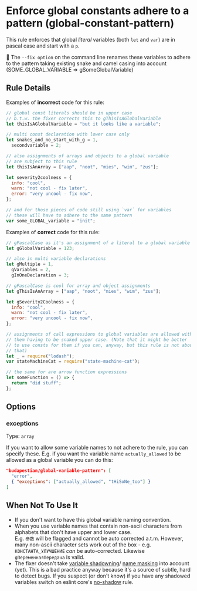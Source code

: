 # Enforce global constants adhere to a pattern (global-constant-pattern)

This rule enforces that global _literal_ variables (both `let` and `var`) are
in pascal case and start with a `p`.

🔧 The `--fix option` on the command line renames these variables to adhere to
the pattern taking existing snake and camel casing into account
(SOME_GLOBAL_VARIABLE => gSomeGlobalVariable)

## Rule Details

Examples of **incorrect** code for this rule:

```javascript
// global const literals should be in upper case
// b.t.w. the fixer corrects this to gThisIsAGlobalVariable
let thisIsAGlobalVariable = "but it looks like a variable";

// multi const declaration with lower case only
let snakes_and_no_start_with_g = 1,
  secondvariable = 2;

// also assignments of arrays and objects to a global variable
// are subject to this rule
let thisIsAnArray = ["aap", "noot", "mies", "wim", "zus"];

let severity2coolness = {
  info: "cool",
  warn: "not cool - fix later",
  error: "very uncool - fix now",
};

// and for those pieces of code still using `var` for variables
// these will have to adhere to the same pattern
var some_GLOBAL_variable = "init";
```

Examples of **correct** code for this rule:

```javascript
// gPascalCase as it's an assignment of a literal to a global variable
let gGlobalVariable = 123;

// also in multi variable declarations
let gMultiple = 1,
  gVariables = 2,
  gInOneDeclaration = 3;

// gPascalCase is cool for array and object assignments
let gThisIsAnArray = ["aap", "noot", "mies", "wim", "zus"];

let gSeverity2Coolness = {
  info: "cool",
  warn: "not cool - fix later",
  error: "very uncool - fix now",
};

// assignments of call expressions to global variables are allowed without
// them having to be snaked upper case. (Note that it might be better
// to use consts for them if you can, anyway, but this rule is not about
// that)
let _ = require("lodash");
var stateMachineCat = require("state-machine-cat");

// the same for are arrow function expressions
let someFunction = () => {
  return "did stuff";
};
```

## Options

### exceptions

Type: `array`

If you want to allow some variable names to not adhere to the rule, you can
specify these. E.g. if you want the variable name `actually_allowed` to be
allowed as a global variable you can do this:

```json
"budapestian/global-variable-pattern": [
  "error",
  { "exceptions": ["actually_allowed", "tHiSoNe_too"] }
]
```

## When Not To Use It

- If you don't want to have this global variable naming convention.
- When you use variable names that contain non-ascii characters from alphabets that
  don't have upper and lower case.  
  E.g. `参数` will be flagged and cannot be auto corrected a.t.m. However, many non-ascii
  character sets work out of the box - e.g. `КОНСТАНТА_УЛУЧШЕНИЕ` _can_ be auto-corrected.
  Likewise `gПеременнаяПередача` is valid.
- The fixer doesn't take [variable shadowning](https://en.wikipedia.org/wiki/Variable_shadowing)/
  [name masking](<https://en.wikipedia.org/wiki/Name_resolution_(programming_languages)#Name_masking>)
  into account (yet). This is a bad practice anyway because it's a source of subtle, hard to detect bugs.
  If you suspect (or don't know) if you have any shadowed variables switch on eslint core's
  [no-shadow](https://eslint.org/docs/rules/no-shadow) rule.
